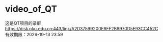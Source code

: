 # video_of_QT
这是QT项目的录屏
https://disk.pku.edu.cn:443/link/A2D37599200E9FF2B8970D5E93CC452C
有效期限：2026-10-13 23:59
